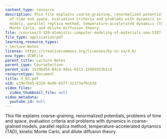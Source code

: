 ```yaml
---
content_type: resource
description: This file explains coarse-graining, renormalized potentials, problems
  of time and space, evaluation criteria and problems with dynamics in coarse-grained
  models, parallel replica method, temperature-accelerated dynamics (TAD), kinetic
  Monte Carlo, and dilute diffusion theory.
file: /courses/3-320-atomistic-computer-modeling-of-materials-sma-5107-spring-2005/e19e7b6563289e0985ff12173af0cbfd_5_03.pdf
file_type: application/pdf
learning_resource_types:
- Lecture Notes
license: https://creativecommons.org/licenses/by-nc-sa/4.0/
ocw_type: OCWFile
parent_title: Lecture Notes
parent_type: CourseSection
parent_uid: 15296d54-84c9-9da1-6512-15965923b1cd
resourcetype: Document
title: 5_03.pdf
uid: e19e7b65-6328-9e09-85ff-12173af0cbfd
video_files:
  video_thumbnail_file: null
video_metadata:
  youtube_id: null
---
```

This file explains coarse-graining, renormalized potentials, problems of time and space, evaluation criteria and problems with dynamics in coarse-grained models, parallel replica method, temperature-accelerated dynamics (TAD), kinetic Monte Carlo, and dilute diffusion theory.